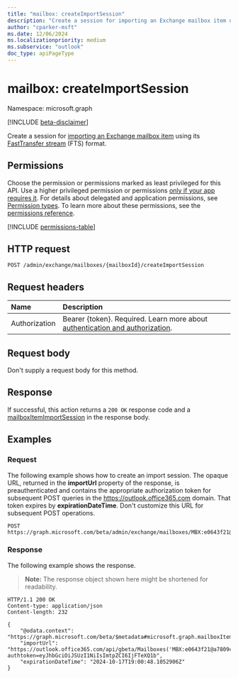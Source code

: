 ```yaml
---
title: "mailbox: createImportSession"
description: "Create a session for importing an Exchange mailbox item using its FastTransfer stream (FTS) format."
author: "cparker-msft"
ms.date: 12/06/2024
ms.localizationpriority: medium
ms.subservice: "outlook"
doc_type: apiPageType
---
```


# mailbox: createImportSession

Namespace: microsoft.graph

[!INCLUDE [beta-disclaimer](../../includes/beta-disclaimer.md)]

Create a session for [importing an Exchange mailbox item](/graph/concepts/import-exchange-mailbox-item.md) using its [FastTransfer stream](/openspecs/exchange_server_protocols/ms-oxcfxics/a2648823-0a98-43ee-98e8-590e4f7bcbbe) (FTS) format.

## Permissions

Choose the permission or permissions marked as least privileged for this API. Use a higher privileged permission or permissions [only if your app requires it](/graph/permissions-overview#best-practices-for-using-microsoft-graph-permissions). For details about delegated and application permissions, see [Permission types](/graph/permissions-overview#permission-types). To learn more about these permissions, see the [permissions reference](/graph/permissions-reference).

<!-- {
  "blockType": "permissions",
  "name": "mailbox-createimportsession-permissions"
}
-->
[!INCLUDE [permissions-table](../includes/permissions/mailbox-createimportsession-permissions.md)]

## HTTP request

<!-- {
  "blockType": "ignored"
}
-->
``` http
POST /admin/exchange/mailboxes/{mailboxId}/createImportSession
```

## Request headers

|Name|Description|
|:---|:---|
|Authorization|Bearer {token}. Required. Learn more about [authentication and authorization](/graph/auth/auth-concepts).|

## Request body

Don't supply a request body for this method.

## Response

If successful, this action returns a `200 OK` response code and a [mailboxItemImportSession](../resources/mailboxitemimportsession.md) in the response body.

## Examples

### Request

The following example shows how to create an import session. The opaque URL, returned in the **importUrl** property of the response, is preauthenticated and contains the appropriate authorization token for subsequent POST queries in the https://outlook.office365.com domain. That token expires by **expirationDateTime**. Don't customize this URL for subsequent POST operations.

<!-- {
  "blockType": "request",
  "name": "mailboxthis.createimportsession"
  "sampleKeys": ["MBX:e0643f21@a7809c93"]
}
-->
``` http
POST https://graph.microsoft.com/beta/admin/exchange/mailboxes/MBX:e0643f21@a7809c93/createImportSession
```

### Response

The following example shows the response.
>**Note:** The response object shown here might be shortened for readability.
<!-- {
  "blockType": "response",
  "truncated": true,
  "@odata.type": "Microsoft.OutlookServices.mailboxItemImportSession"
}
-->
``` http
HTTP/1.1 200 OK
Content-type: application/json
Content-length: 232

{
    "@odata.context": "https://graph.microsoft.com/beta/$metadata#microsoft.graph.mailboxItemImportSession",
    "importUrl": "https://outlook.office365.com/api/gbeta/Mailboxes('MBX:e0643f21@a7809c93')/importItem?authtoken=eyJhbGciOiJSUzI1NiIsImtpZCI6IjFTeXQ1b",
    "expirationDateTime": "2024-10-17T19:00:48.1052906Z"
}
```
